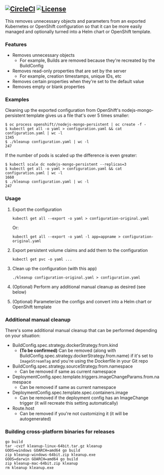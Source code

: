 [![CircleCI](https://circleci.com/gh/bmaupin/kleanup.svg?style=shield)](https://circleci.com/gh/bmaupin/kleanup)
[![License](https://img.shields.io/badge/license-Apache_2-blue.svg)](https://github.com/bmaupin/kleanup/blob/master/LICENSE)
---

This removes unnecessary objects and parameters from an exported Kubernetes or OpenShift configuration so that it can be more easily
managed and optionally turned into a Helm chart or OpenShift template.


### Features

- Removes unnecessary objects
    - For example, Builds are removed because they're recreated by the BuildConfig
- Removes read-only properties that are set by the server
    - For example, creation timestamps, unique IDs, etc
- Removes certain properties when they're set to the default value
- Removes empty or blank properties


### Examples

Cleaning up the exported configuration from OpenShift's nodejs-mongo-persistent template gives us a file that's over 5 times smaller:

```
$ oc process openshift//nodejs-mongo-persistent | oc create -f -
$ kubectl get all -o yaml > configuration.yaml && cat configuration.yaml | wc -l
1345
$ ./kleanup configuration.yaml | wc -l
247
```

If the number of pods is scaled up the difference is even greater:

```
$ kubectl scale dc nodejs-mongo-persistent --replicas=3
$ kubectl get all -o yaml > configuration.yaml && cat configuration.yaml | wc -l
1660
$ ./kleanup configuration.yaml | wc -l
247
```


### Usage

1. Export the configuration

    ```
    kubectl get all --export -o yaml > configuration-original.yaml
    ```

    Or:
    ```
    kubectl get all --export -o yaml -l app=appname > configuration-original.yaml
    ```

1. Export persistent volume claims and add them to the configuration

    ```
    kubectl get pvc -o yaml ...
    ```

1. Clean up the configuration (with this app)

    ```
    ./kleanup configuration-original.yaml > configuration.yaml
    ```

1. (Optional) Perform any additional manual cleanup as desired (see below)

1. (Optional) Parameterize the configs and convert into a Helm chart or OpenShift template


### Additional manual cleanup

There's some additional manual cleanup that can be performed depending on your situation:

- BuildConfig.spec.strategy.dockerStrategy.from.kind
    - **(To be confirmed)** Can be removed (along with BuildConfig.spec.strategy.dockerStrategy.from.name)
    if it's set to `ImageStreamTag` and you're using the Dockerfile in your Git repo
- BuildConfig.spec.strategy.sourceStrategy.from.namespace
    - Can be removed if same as current namespace
- DeploymentConfig.spec.template.triggers.imageChangeParams.from.namespace
    - Can be removed if same as current namespace
- DeploymentConfig.spec.template.spec.containers.image
    - Can be removed if the deployment config has an ImageChange trigger (it will recreate this setting automatically)
- Route.host
    - Can be removed if you're not customizing it (it will be autogenerated)


### Building cross-platform binaries for releases

```
go build
tar -cvzf kleanup-linux-64bit.tar.gz kleanup
GOOS=windows GOARCH=amd64 go build
zip kleanup-windows-64bit.zip kleanup.exe
GOOS=darwin GOARCH=amd64 go build
zip kleanup-mac-64bit.zip kleanup
rm kleanup kleanup.exe
```
